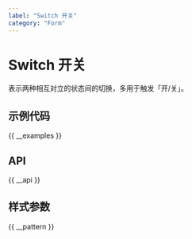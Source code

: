 ```yaml
---
label: "Switch 开关"
category: "Form"
---
```


# Switch 开关

表示两种相互对立的状态间的切换，多用于触发「开/关」。

## 示例代码

{{ __examples }}

## API

{{ __api }}

## 样式参数

{{ __pattern }}
